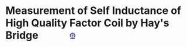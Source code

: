 #  Measurement of Self Inductance of High Quality Factor Coil by Hay's Bridge  &nbsp; &nbsp; &nbsp; &nbsp; &nbsp; &nbsp; <img src="images/iitkgp.png" width="3%" />
